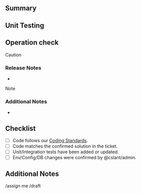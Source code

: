 ## Summary
<!-- Describe why you made changes and the changes, including screenshots if necessary. What did you do with this pull request? -->

## Unit Testing
<!-- List your unit/integration tests here, or if there are no unit tests, please explain why. -->

## Operation check
<!-- URL of checklist, etc. -->

> [!CAUTION]
> ### Release Notes
> <!-- * Information if you need to manually configure something at release time -->
> <!-- * Commands to run after release, etc. -->
> *

> [!NOTE]
> ### Additional Notes
> <!-- * Reference information for reviewers (if there are any implementation concerns or points of note, please state them) -->
> *

## Checklist
* [ ] Code follows our [Coding Standards](https://knowledge.cslant.com/doc/coding-standard-ascz0oLa69).
* [ ] Code matches the confirmed solution in the ticket.
* [ ] Unit/Integration tests have been added or updated.
* [ ] Env/Config/DB changes were confirmed by @cslant/admin.

## Additional Notes

/assign me
/draft
